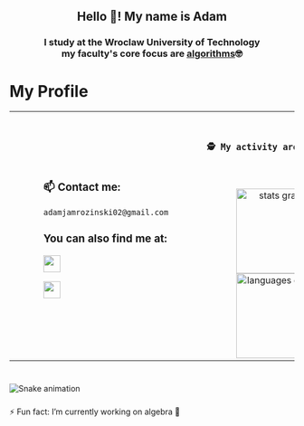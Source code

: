

<h2 align="center">Hello 👋! My name is Adam</h2>
<h3 align="center">I study at the Wroclaw University of Technology <br> my faculty's core focus are <ins>algorithms</ins>🤓</h3>


###

# My Profile

<table width="100%">
  <tr>
    <td style="padding: 60px;">
      <h3>📫 Contact me:</h3>
      <pre><code>adamjamrozinski02@gmail.com</code></pre>
      <h3>You can also find me at:</h3>
      <span>
        <p>
          <a href="https://www.linkedin.com/in/adam-jamrozi%C5%84ski-053600353/">
           <img src="https://custom-icon-badges.demolab.com/badge/LinkedIn-0A66C2?logo=linkedin-white&logoColor=fff?style=plastic" height="30"  />            
          </a>  
        </p>
        <p>
          <a href="https://leetcode.com/u/adam268/">
           <img src="https://img.shields.io/badge/LeetCode-gray?style=plastic&logo=leetcode" height="30"  />
          </a>  
        </p>
      </span>
    </td>
    <td align="center">
      <pre>
      <h3>🕵️ My activity around here 👣</h3>
        
</pre>
      <div width="100%">
        <img src="https://github-readme-stats.vercel.app/api?username=adamjamro&hide_title=false&hide_rank=false&show_icons=true&include_all_commits=true&count_private=true&disable_animations=false&theme=dracula&locale=en&hide_border=false" height="150" alt="stats graph"  />
        <img src="https://github-readme-stats.vercel.app/api/top-langs?username=adamjamro&locale=en&hide_title=false&layout=compact&card_width=320&langs_count=5&theme=dracula&hide_border=false" height="150" alt="languages graph"  />
      </div>
    </td>
    
  </tr>
</table>

###

<br clear="both">
<img src="https://raw.githubusercontent.com/maurodesouza/maurodesouza/output/snake.svg" alt="Snake animation" />

###

⚡ Fun fact:  I’m currently working on algebra 🤔 
